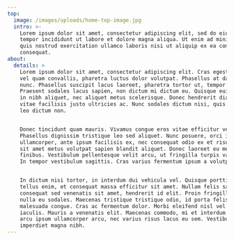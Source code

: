 ```yaml
---
top:
  image: /images/uploads/home-top-image.jpg
  intro: >-
    Lorem ipsum dolor sit amet, consectetur adipiscing elit, sed do eiusmod
    tempor incididunt ut labore et dolore magna aliqua. Ut enim ad minim veniam,
    quis nostrud exercitation ullamco laboris nisi ut aliquip ex ea commodo
    consequat.
about:
  details: >
    Lorem ipsum dolor sit amet, consectetur adipiscing elit. Cras egestas urna
    vel quam convallis, pharetra luctus dolor volutpat. Phasellus at dapibus
    nunc. Phasellus suscipit lacus laoreet, pharetra tortor ut, tempor tellus.
    Praesent sodales lacus sapien, non dictum mi dictum eu. Quisque euismod erat
    in nibh aliquet, nec aliquet metus scelerisque. Donec hendrerit diam leo,
    vitae facilisis justo ultricies ac. Nunc sodales dictum nisi, quis viverra
    leo dictum non.


    Donec tincidunt quam mauris. Vivamus congue eros vitae efficitur vehicula.
    Phasellus dignissim tristique leo sed aliquet. Nunc posuere, orci id luctus
    ullamcorper, ante ipsum facilisis ex, nec consequat odio ex et risus. Cras
    sit amet metus volutpat sapien blandit aliquet. Donec laoreet eu metus quis
    finibus. Vestibulum pellentesque velit arcu, ut fringilla turpis varius ac.
    In tempor vestibulum sagittis. Cras varius fermentum ipsum a volutpat.


    In dictum nisi tortor, in interdum dui vehicula vel. Quisque porttitor
    tellus enim, et consequat massa efficitur sit amet. Nullam felis sapien,
    consequat sed venenatis sit amet, hendrerit id elit. Proin fringilla sed
    nulla eu sodales. Maecenas tristique tristique odio, id porta felis
    malesuada congue. Cras ac fermentum dolor. Morbi eleifend nisl vel elementum
    iaculis. Mauris a venenatis elit. Maecenas commodo, mi et interdum pharetra,
    arcu ipsum ullamcorper arcu, nec varius risus lacus eu sem. Vestibulum
    imperdiet magna nibh.
---
```


